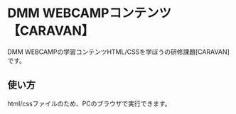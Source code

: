 # DMM WEBCAMPコンテンツ【CARAVAN】
DMM WEBCAMPの学習コンテンツHTML/CSSを学ぼうの研修課題[CARAVAN]です。
## 使い方
html/cssファイルのため、PCのブラウザで実行できます。
